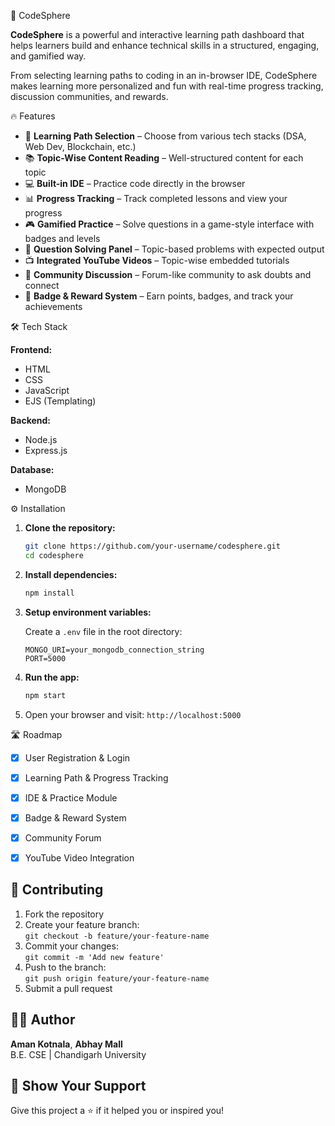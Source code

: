  🚀 CodeSphere

**CodeSphere** is a powerful and interactive learning path dashboard that helps learners build and enhance technical skills in a structured, engaging, and gamified way.

From selecting learning paths to coding in an in-browser IDE, CodeSphere makes learning more personalized and fun with real-time progress tracking, discussion communities, and rewards.


🔥 Features

- 🧠 **Learning Path Selection** – Choose from various tech stacks (DSA, Web Dev, Blockchain, etc.)
- 📚 **Topic-Wise Content Reading** – Well-structured content for each topic
- 💻 **Built-in IDE** – Practice code directly in the browser
- 📊 **Progress Tracking** – Track completed lessons and view your progress
- 🎮 **Gamified Practice** – Solve questions in a game-style interface with badges and levels
- 📝 **Question Solving Panel** – Topic-based problems with expected output
- 📺 **Integrated YouTube Videos** – Topic-wise embedded tutorials
- 💬 **Community Discussion** – Forum-like community to ask doubts and connect
- 🏅 **Badge & Reward System** – Earn points, badges, and track your achievements


 🛠️ Tech Stack

**Frontend:**
- HTML
- CSS
- JavaScript
- EJS (Templating)

**Backend:**
- Node.js
- Express.js

**Database:**
- MongoDB

 ⚙️ Installation

1. **Clone the repository:**

   ```bash
   git clone https://github.com/your-username/codesphere.git
   cd codesphere
   ```

2. **Install dependencies:**

   ```bash
   npm install
   ```

3. **Setup environment variables:**

   Create a `.env` file in the root directory:

   ```
   MONGO_URI=your_mongodb_connection_string
   PORT=5000
   ```

4. **Run the app:**

   ```bash
   npm start
   ```

5. Open your browser and visit: `http://localhost:5000`


🛣️ Roadmap

- [x] User Registration & Login
- [x] Learning Path & Progress Tracking
- [x] IDE & Practice Module
- [x] Badge & Reward System
- [x] Community Forum
- [x] YouTube Video Integration


## 🤝 Contributing

1. Fork the repository
2. Create your feature branch:  
   `git checkout -b feature/your-feature-name`
3. Commit your changes:  
   `git commit -m 'Add new feature'`
4. Push to the branch:  
   `git push origin feature/your-feature-name`
5. Submit a pull request


## 👨‍💻 Author
**Aman Kotnala**,
**Abhay Mall**  
B.E. CSE | Chandigarh University  



## 🌈 Show Your Support

Give this project a ⭐ if it helped you or inspired you!

